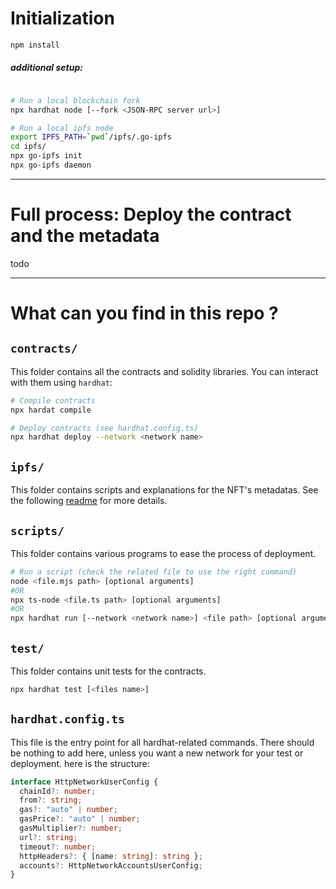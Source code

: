 # Initialization

```sh
npm install
```
##### additional setup:
```sh

# Run a local blockchain fork
npx hardhat node [--fork <JSON-RPC server url>]

# Run a local ipfs node
export IPFS_PATH=`pwd`/ipfs/.go-ipfs
cd ipfs/
npx go-ipfs init
npx go-ipfs daemon
```

---

# Full process: Deploy the contract and the metadata

todo

---

# What can you find in this repo ?

## `contracts/`

This folder contains all the contracts and solidity libraries. You can interact with them using `hardhat`:
```sh
# Compile contracts
npx hardat compile

# Deploy contracts (see hardhat.config.ts)
npx hardhat deploy --network <network name>
```

## `ipfs/`

This folder contains scripts and explanations for the NFT's metadatas. See the following [readme](/ipfs/readme.md) for more details.

## `scripts/`

This folder contains various programs to ease the process of deployment.

```sh
# Run a script (check the related file to use the right command)
node <file.mjs path> [optional arguments]
#OR
npx ts-node <file.ts path> [optional arguments]
#OR
npx hardhat run [--network <network name>] <file path> [optional arguments]
```

## `test/`

This folder contains unit tests for the contracts.
```sh
npx hardhat test [<files name>]
```

## `hardhat.config.ts`

This file is the entry point for all hardhat-related commands.
There should be nothing to add here, unless you want a new network for your test or deployment. here is the structure:
```ts
interface HttpNetworkUserConfig {
  chainId?: number;
  from?: string;
  gas?: "auto" | number;
  gasPrice?: "auto" | number;
  gasMultiplier?: number;
  url?: string;
  timeout?: number;
  httpHeaders?: { [name: string]: string };
  accounts?: HttpNetworkAccountsUserConfig;
}
```
